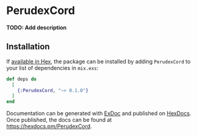 # PerudexCord

**TODO: Add description**

## Installation

If [available in Hex](https://hex.pm/docs/publish), the package can be installed
by adding `PerudexCord` to your list of dependencies in `mix.exs`:

```elixir
def deps do
  [
    {:PerudexCord, "~> 0.1.0"}
  ]
end
```

Documentation can be generated with [ExDoc](https://github.com/elixir-lang/ex_doc)
and published on [HexDocs](https://hexdocs.pm). Once published, the docs can
be found at <https://hexdocs.pm/PerudexCord>.

